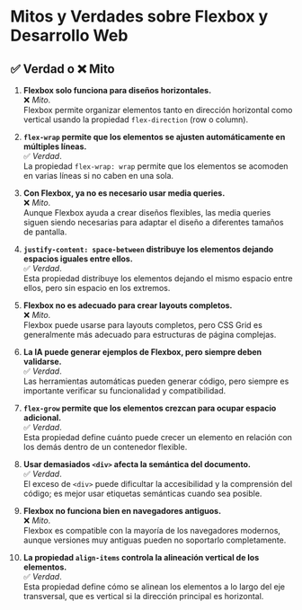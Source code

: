 # Mitos y Verdades sobre Flexbox y Desarrollo Web

## ✅ Verdad o ❌ Mito

1. **Flexbox solo funciona para diseños horizontales.**  
   ❌ *Mito*.  
   Flexbox permite organizar elementos tanto en dirección horizontal como vertical usando la propiedad `flex-direction` (row o column).

2. **`flex-wrap` permite que los elementos se ajusten automáticamente en múltiples líneas.**  
   ✅ *Verdad*.  
   La propiedad `flex-wrap: wrap` permite que los elementos se acomoden en varias líneas si no caben en una sola.

3. **Con Flexbox, ya no es necesario usar media queries.**  
   ❌ *Mito*.  
   Aunque Flexbox ayuda a crear diseños flexibles, las media queries siguen siendo necesarias para adaptar el diseño a diferentes tamaños de pantalla.

4. **`justify-content: space-between` distribuye los elementos dejando espacios iguales entre ellos.**  
   ✅ *Verdad*.  
   Esta propiedad distribuye los elementos dejando el mismo espacio entre ellos, pero sin espacio en los extremos.

5. **Flexbox no es adecuado para crear layouts completos.**  
   ❌ *Mito*.  
   Flexbox puede usarse para layouts completos, pero CSS Grid es generalmente más adecuado para estructuras de página complejas.

6. **La IA puede generar ejemplos de Flexbox, pero siempre deben validarse.**  
   ✅ *Verdad*.  
   Las herramientas automáticas pueden generar código, pero siempre es importante verificar su funcionalidad y compatibilidad.

7. **`flex-grow` permite que los elementos crezcan para ocupar espacio adicional.**  
   ✅ *Verdad*.  
   Esta propiedad define cuánto puede crecer un elemento en relación con los demás dentro de un contenedor flexible.

8. **Usar demasiados `<div>` afecta la semántica del documento.**  
   ✅ *Verdad*.  
   El exceso de `<div>` puede dificultar la accesibilidad y la comprensión del código; es mejor usar etiquetas semánticas cuando sea posible.

9. **Flexbox no funciona bien en navegadores antiguos.**  
   ❌ *Mito*.  
   Flexbox es compatible con la mayoría de los navegadores modernos, aunque versiones muy antiguas pueden no soportarlo completamente.

10. **La propiedad `align-items` controla la alineación vertical de los elementos.**  
    ✅ *Verdad*.  
    Esta propiedad define cómo se alinean los elementos a lo largo del eje transversal, que es vertical si la dirección principal es horizontal.

